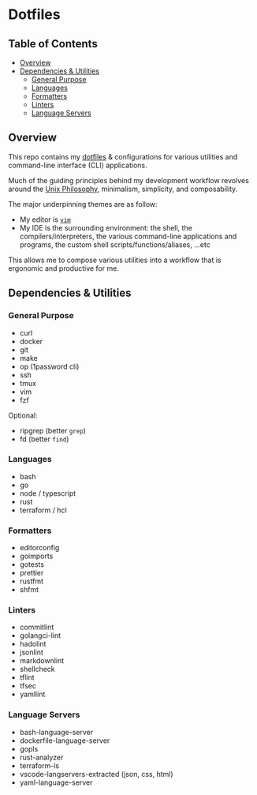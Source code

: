 # Dotfiles

## Table of Contents

<!-- START doctoc generated TOC please keep comment here to allow auto update -->
<!-- DON'T EDIT THIS SECTION, INSTEAD RE-RUN doctoc TO UPDATE -->

- [Overview](#overview)
- [Dependencies & Utilities](#dependencies--utilities)
  - [General Purpose](#general-purpose)
  - [Languages](#languages)
  - [Formatters](#formatters)
  - [Linters](#linters)
  - [Language Servers](#language-servers)

<!-- END doctoc generated TOC please keep comment here to allow auto update -->

## Overview

This repo contains my
[dotfiles](https://en.wikipedia.org/wiki/Hidden_file_and_hidden_directory) &
configurations for various utilities and command-line interface (CLI)
applications.

Much of the guiding principles behind my development workflow revolves around
the [Unix Philosophy](https://en.wikipedia.org/wiki/Unix_philosophy),
minimalism, simplicity, and composability.

The major underpinning themes are as follow:

- My editor is [`vim`](https://github.com/pbnj/dotfiles/blob/main/vim/.vimrc)
- My IDE is the surrounding environment: the shell, the compilers/interpreters,
  the various command-line applications and programs, the custom shell
  scripts/functions/aliases, ...etc

This allows me to compose various utilities into a workflow that is ergonomic
and productive for me.

## Dependencies & Utilities

### General Purpose

- curl
- docker
- git
- make
- op (1password cli)
- ssh
- tmux
- vim
- fzf

Optional:

- ripgrep (better `grep`)
- fd (better `find`)

### Languages

- bash
- go
- node / typescript
- rust
- terraform / hcl

### Formatters

- editorconfig
- goimports
- gotests
- prettier
- rustfmt
- shfmt

### Linters

- commitlint
- golangci-lint
- hadolint
- jsonlint
- markdownlint
- shellcheck
- tflint
- tfsec
- yamllint

### Language Servers

- bash-language-server
- dockerfile-language-server
- gopls
- rust-analyzer
- terraform-ls
- vscode-langservers-extracted (json, css, html)
- yaml-language-server
